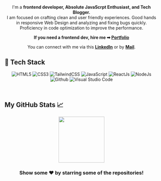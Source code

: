 <div align="center">

I'm a **frontend developer, Absolute JavaScrpt Enthusiast, and Tech Blogger.** 
<br>
I am focused on crafting clean and user friendly experiences. Good hands in responsive Web Design and analyzing and fixing bugs quickly. Proficiency in code optimization to improve the performance.

**If you need a frontend dev, hire me ➡ [Portfolio](https://bobby-sadhwani.netlify.app)**

You can connect with me via this **[LinkedIn](https://www.linkedin.com/in/bobby-sadhwani)** or by **[Mail](mailto:bobbysadhwani612@gmail.com)**.
</div>

<h2> 🥞 Tech Stack</h2>
<p align="center">
<img alt="HTML5" src="https://img.shields.io/badge/html5-%23fca9ae.svg?style=for-the-badge&logo=html5"/>
<img alt="CSS3" src="https://img.shields.io/badge/css3-%23e21717.svg?style=for-the-badge&logo=css3&logoColor=eee"/>
<img alt="TailwindCSS" src="https://img.shields.io/badge/tailwind css-%23fca9ae.svg?style=for-the-badge&logo=tailwind-css&logoColor=140200"/>
<img alt="JavaScript" src="https://img.shields.io/badge/javascript-%23e4626b.svg?style=for-the-badge&logo=javascript&logoColor=%23F7DF1E"/>
<img alt="ReactJs" src="https://img.shields.io/badge/react-f2ca61.svg?style=for-the-badge&logo=react&logoColor=140200"/>
<img alt="NodeJs" src="https://img.shields.io/badge/node.js-%23f2ca61.svg?style=for-the-badge&logo=node.js&logoColor=%FFFFFF"/>
<img alt="Github" src="https://img.shields.io/badge/github-%23e4626b.svg?style=for-the-badge&logo=github&logoColor=140200"/>
<img alt="Visual Studio Code" src="https://img.shields.io/badge/Visual Studio Code-f2ca61.svg?style=for-the-badge&logo=visual-studio-code&logoColor=140200"/>
  </p>
<br>

## My GitHub Stats 📈
<p align="center">
<a href="https://github.com/Bobby-coder">

  <img height="150em" src="https://github-readme-stats.vercel.app/api/top-langs/?username=Bobby-coder&layout=compact&theme=midnight-purple" />
</a>
</p>

<h3 align="center">Show some ❤️ by starring some of the repositories!</h3>

